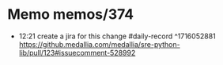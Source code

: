 # Memo memos/374
- 12:21 create a jira for this change #daily-record ^1716052881
https://github.medallia.com/medallia/sre-python-lib/pull/123#issuecomment-528992